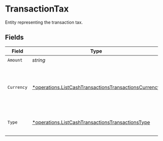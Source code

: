 # TransactionTax

Entity representing the transaction tax.


## Fields

| Field                                                                                                                       | Type                                                                                                                        | Required                                                                                                                    | Description                                                                                                                 |
| --------------------------------------------------------------------------------------------------------------------------- | --------------------------------------------------------------------------------------------------------------------------- | --------------------------------------------------------------------------------------------------------------------------- | --------------------------------------------------------------------------------------------------------------------------- |
| `Amount`                                                                                                                    | *string*                                                                                                                    | :heavy_check_mark:                                                                                                          | N/A                                                                                                                         |
| `Currency`                                                                                                                  | [*operations.ListCashTransactionsTransactionsCurrency](../../models/operations/listcashtransactionstransactionscurrency.md) | :heavy_minus_sign:                                                                                                          | Alphabetic three-letter [ISO 4217](https://en.wikipedia.org/wiki/ISO_4217) currency code.<br/>* EUR - Euro                  |
| `Type`                                                                                                                      | [*operations.ListCashTransactionsTransactionsType](../../models/operations/listcashtransactionstransactionstype.md)         | :heavy_minus_sign:                                                                                                          | Type of the tax.<br/>* TOTAL - Total taxes                                                                                  |